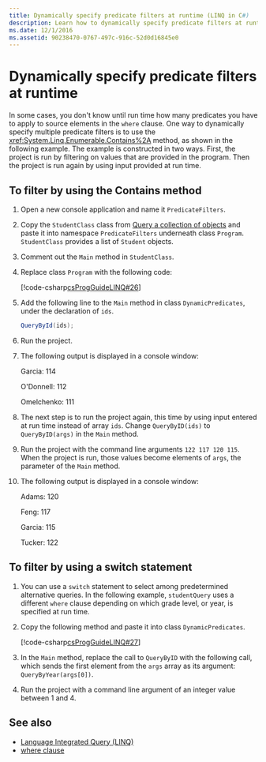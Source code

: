 ```yaml
---
title: Dynamically specify predicate filters at runtime (LINQ in C#)
description: Learn how to dynamically specify predicate filters at runtime using LINQ in C#.
ms.date: 12/1/2016
ms.assetid: 90238470-0767-497c-916c-52d0d16845e0
---
```

# Dynamically specify predicate filters at runtime

In some cases, you don't know until run time how many predicates you have to apply to source elements in the `where` clause. One way to dynamically specify multiple predicate filters is to use the <xref:System.Linq.Enumerable.Contains%2A> method, as shown in the following example. The example is constructed in two ways. First, the project is run by filtering on values that are provided in the program. Then the project is run again by using input provided at run time.

## To filter by using the Contains method

1. Open a new console application and name it `PredicateFilters`.

2. Copy the `StudentClass` class from [Query a collection of objects](query-a-collection-of-objects.md) and paste it into namespace `PredicateFilters` underneath class `Program`. `StudentClass` provides a list of `Student` objects.

3. Comment out the `Main` method in `StudentClass`.

4. Replace class `Program` with the following code:

     [!code-csharp[csProgGuideLINQ#26](~/samples/snippets/csharp/concepts/linq/how-to-dynamically-specify-predicate-filters-at-runtime_1.cs)]

5. Add the following line to the `Main` method in class `DynamicPredicates`, under the declaration of `ids`.

     ```csharp
     QueryById(ids);
     ```

6. Run the project.

7. The following output is displayed in a console window:

     Garcia: 114

     O'Donnell: 112

     Omelchenko: 111

8. The next step is to run the project again, this time by using input entered at run time instead of array `ids`. Change `QueryByID(ids)` to `QueryByID(args)` in the `Main` method.

9. Run the project with the command line arguments `122 117 120 115`. When the project is run, those values become elements of `args`, the parameter of the `Main` method.

10. The following output is displayed in a console window:

     Adams: 120

     Feng: 117

     Garcia: 115

     Tucker: 122

## To filter by using a switch statement

1. You can use a `switch` statement to select among predetermined alternative queries. In the following example, `studentQuery` uses a different `where` clause depending on which grade level, or year, is specified at run time.

2. Copy the following method and paste it into class `DynamicPredicates`.

     [!code-csharp[csProgGuideLINQ#27](~/samples/snippets/csharp/concepts/linq//how-to-dynamically-specify-predicate-filters-at-runtime_2.cs)]

3. In the `Main` method, replace the call to `QueryByID` with the following call, which sends the first element from the `args` array as its argument: `QueryByYear(args[0])`.

4. Run the project with a command line argument of an integer value between 1 and 4.

## See also

- [Language Integrated Query (LINQ)](index.md)
- [where clause](../language-reference/keywords/where-clause.md)
